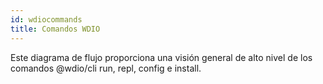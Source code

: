 ```yaml
---
id: wdiocommands
title: Comandos WDIO
---
```

Este diagrama de flujo proporciona una visión general de alto nivel de los comandos @wdio/cli run, repl, config e install.

<CreateFlowcharts id='wdiocommands' />